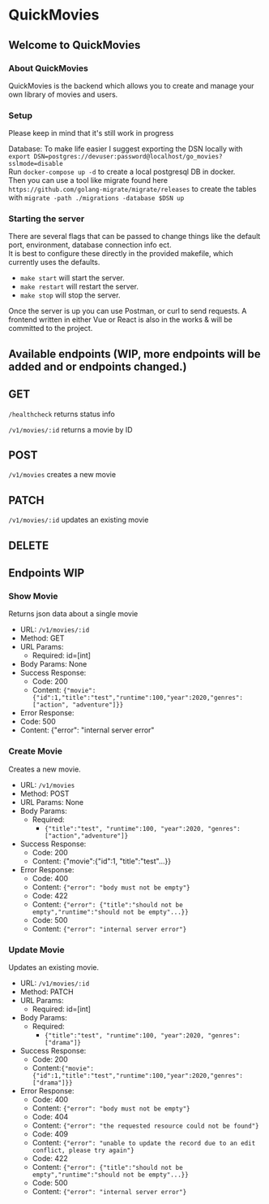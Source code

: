 # QuickMovies
## Welcome to QuickMovies

### About QuickMovies
QuickMovies is the backend which allows you to create and manage your own library of movies and users.

### Setup
Please keep in mind that it's still work in progress

Database:
To make life easier I suggest exporting the DSN locally with `export DSN=postgres://devuser:password@localhost/go_movies?sslmode=disable` <br>
Run `docker-compose up -d` to create a local postgresql DB in docker. <br>
Then you can use a tool like migrate found here `https://github.com/golang-migrate/migrate/releases` to create the tables with `migrate -path ./migrations -database $DSN up`

### Starting the server
There are several flags that can be passed to change things like the default port, environment, database connection info ect.<br>
It is best to configure these directly in the provided makefile, which currently uses the defaults.

* `make start` will start the server.
* `make restart` will restart the server.
* `make stop` will stop the server. 

Once the server is up you can use Postman, or curl to send requests. A frontend written in either Vue or React is also in the works & will be committed to the project.

## Available endpoints (WIP, more endpoints will be added and or endpoints changed.)

## GET
`/healthcheck` returns status info <br>

`/v1/movies/:id` returns a movie by ID <br>


## POST
`/v1/movies` creates a new movie <br>
## PATCH
`/v1/movies/:id` updates an existing movie <br>

## DELETE


## Endpoints WIP
### Show Movie
Returns json data about a single movie
* URL: `/v1/movies/:id`
* Method: GET
* URL Params:
  * Required: id=[int]
* Body Params: None
* Success Response:
  * Code: 200
  * Content: `{"movie":{"id":1,"title":"test","runtime":100,"year":2020,"genres":["action", "adventure"]}}`
* Error Response:
* Code: 500
* Content: {"error": "internal server error"


### Create Movie
Creates a new movie.
* URL: `/v1/movies`
* Method: POST
* URL Params: None
* Body Params:
  * Required:
    * `{"title":"test", "runtime":100, "year":2020, "genres":["action","adventure"]}`
* Success Response:
  * Code: 200
  * Content: {"movie":{"id":1, "title":"test"...}}
* Error Response:
  * Code: 400
  * Content: `{"error": "body must not be empty"}`
  * Code: 422
  * Content: `{"error": {"title":"should not be empty","runtime":"should not be empty"...}}`
  * Code: 500
  * Content: `{"error": "internal server error"}`


### Update Movie
Updates an existing movie.
* URL: `/v1/movies/:id`
* Method: PATCH
* URL Params:
  * Required: id=[int]
* Body Params:
  * Required:
    * `{"title":"test", "runtime":100, "year":2020, "genres":["drama"]}`
* Success Response:
  * Code: 200
  * Content:`{"movie":{"id":1,"title":"test","runtime":100,"year":2020,"genres":["drama"]}}`
* Error Response:
  * Code: 400
  * Content: `{"error": "body must not be empty"}`
  * Code: 404
  * Content: `{"error": "the requested resource could not be found"}`
  * Code: 409
  * Content: `{"error": "unable to update the record due to an edit conflict, please try again"}`
  * Code: 422
  * Content: `{"error": {"title":"should not be empty","runtime":"should not be empty"...}}`
  * Code: 500
  * Content: `{"error": "internal server error"}`
